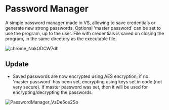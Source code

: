 # Password Manager

A simple password manager made in VS, allowing to save credentials or generate new strong passwords. Optional 'master password' can be set to use the program, up to the user.
File with credentials is saved on closing the program, in the same directory as the executable file.

![chrome_NakODCW7dh](https://user-images.githubusercontent.com/98032843/157570505-bc5170c4-681b-44d2-aea0-a608bb68d50a.gif)


## Update

- Saved passwords are now encrypted using AES encryption; if no 'master password' has been set, encrypting using keys set in code (not very secure). If master password was set, then it will be used for encrypting/decrypting the passwords.

![PasswordManager_VzDe5ce2So](https://user-images.githubusercontent.com/98032843/158069597-403823df-27be-43c3-ab18-c6e6ab525269.png)
